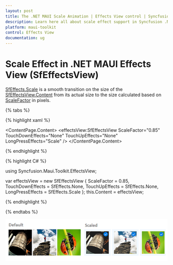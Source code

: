 ```yaml
---
layout: post
title: The .NET MAUI Scale Animation | Effects View control | Syncfusion
description: Learn here all about scale effect support in Syncfusion .NET MAUI Effects View (SfEffectsView) control and more.
platform: maui-toolkit
control: Effects View
documentation: ug
---
```


# Scale Effect in .NET MAUI Effects View (SfEffectsView)

[SfEffects.Scale](https://help.syncfusion.com/cr/maui-toolkit/Syncfusion.Maui.Toolkit.EffectsView.SfEffects.html#Syncfusion_Maui_Toolkit_EffectsView_SfEffects_Scale) is a smooth transition on the size of the [SfEffectsView.Content](https://help.syncfusion.com/cr/maui-toolkit/Syncfusion.Maui.Toolkit.EffectsView.SfEffectsView.html#Syncfusion_Maui_Toolkit_EffectsView_SfEffectsView_Content) from its actual size to the size calculated based on [ScaleFactor](https://help.syncfusion.com/cr/maui-toolkit/Syncfusion.Maui.Toolkit.EffectsView.SfEffectsView.html#Syncfusion_Maui_Toolkit_EffectsView_SfEffectsView_ScaleFactor) in pixels.

{% tabs %} 

{% highlight xaml %} 

<ContentPage 
    xmlns:effectsView="clr-namespace:Syncfusion.Maui.Toolkit.EffectsView;assembly=Syncfusion.Maui.Toolkit">
    <ContentPage.Content> 
	<effectsView:SfEffectsView
        ScaleFactor="0.85"
        TouchDownEffects="None"
        TouchUpEffects="None"
        LongPressEffects="Scale" /> 
	</ContentPage.Content> 
</ContentPage>

{% endhighlight %}

{% highlight C# %} 

using Syncfusion.Maui.Toolkit.EffectsView;

var effectsView = new SfEffectsView
{
    ScaleFactor = 0.85,
    TouchDownEffects = SfEffects.None,
    TouchUpEffects = SfEffects.None,
    LongPressEffects = SfEffects.Scale
};
this.Content = effectsView;  

{% endhighlight %}

{% endtabs %}

![.net maui scale animation](Effects_images/net_maui_scale_animation.png)